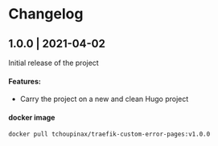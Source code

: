 # Changelog

## 1.0.0 | 2021-04-02

Initial release of the project
#### Features:

- Carry the project on a new and clean Hugo project

#### docker image

```
docker pull tchoupinax/traefik-custom-error-pages:v1.0.0
```
